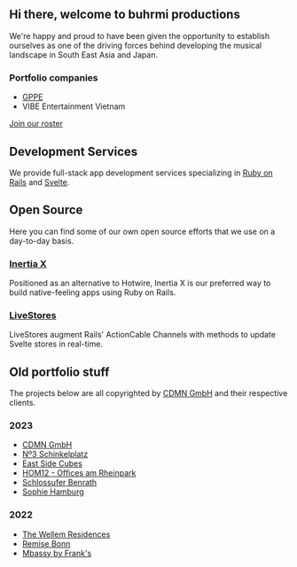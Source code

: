 ## Hi there, welcome to buhrmi productions

We're happy and proud to have been given the opportunity to establish ourselves as one of the driving forces behind developing the musical landscape in South East Asia and Japan.

### Portfolio companies

* [GPPE](https://www.instagram.com/gppe_official)
* VIBE Entertainment Vietnam

[Join our roster](mailto:hello@buhrmi.de)

## Development Services

We provide full-stack app development services specializing in [Ruby on Rails](https://rubyonrails.org) and [Svelte](https://svelte.dev). 

## Open Source

Here you can find some of our own open source efforts that we use on a day-to-day basis.

### [Inertia X](https://github.com/buhrmi/inertiax)

Positioned as an alternative to Hotwire, Inertia X is our preferred way to build native-feeling apps using Ruby on Rails.

### [LiveStores](https://github.com/buhrmi/livestores)

LiveStores augment Rails' ActionCable Channels with methods to update Svelte stores in real-time.

## Old portfolio stuff

The projects below are all copyrighted by [CDMN GmbH](https://cdmn.de) and their respective clients.

### 2023

- [CDMN GmbH](https://cdmn.de)
- [Nº3 Schinkelplatz](https://no3-schinkelplatz.cdmn.de/en)
- [East Side Cubes](https://www.east-side-cubes.de)
- [HOM12 - Offices am Rheinpark](https://www.hom12.de)
- [Schlossufer Benrath](https://www.schlossufer-benrath.de)
- [Sophie Hamburg](https://sophie.hamburg)

### 2022

- [The Wellem Residences](https://www.thewellemresidences.com)
- [Remise Bonn](https://www.remise-bonn.de)
- [Mbassy by Frank's](https://www.mbassybyfranks.com)

